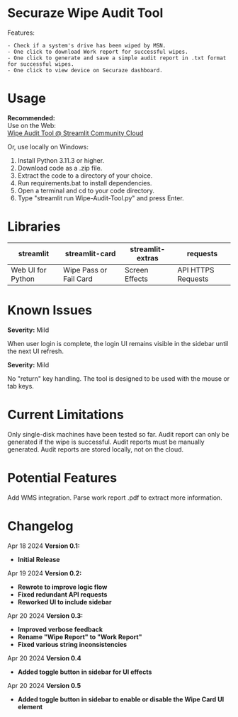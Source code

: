 
# Securaze Wipe Audit Tool
Features:

	- Check if a system's drive has been wiped by MSN.
    - One click to download Work report for successful wipes.
    - One click to generate and save a simple audit report in .txt format for successful wipes.
    - One click to view device on Securaze dashboard.


# Usage
**Recommended:**  
Use on the Web:  
[Wipe Audit Tool @ Streamlit Community Cloud](https://wipecheck.streamlit.app/)

Or, use locally on Windows:

 1. Install Python 3.11.3 or higher.
 2. Download code as a .zip file.
 3. Extract the code to a directory of your choice.
 4. Run requirements.bat to install dependencies.
 5. Open a terminal and cd to your code directory.
 6. Type "streamlit run Wipe-Audit-Tool.py" and press Enter.  
 


# Libraries
|streamlit|streamlit-card|streamlit-extras|requests|
|--|--|--|--|
|Web UI for Python|Wipe Pass or Fail Card|Screen Effects| API HTTPS Requests|
# Known Issues
**Severity:** Mild  

When user login is complete, the login UI remains visible in the sidebar until the next UI refresh.

**Severity:** Mild  

No "return" key handling. The tool is designed to be used with the mouse or tab keys.
# Current Limitations
Only single-disk machines have been tested so far.
Audit report can only be generated if the wipe is successful.
Audit reports must be manually generated.
Audit reports are stored locally, not on the cloud.
# Potential Features
Add WMS integration.
Parse work report .pdf to extract more information.
# Changelog
Apr 18 2024 **Version 0.1:**

 - **Initial Release**

Apr 19 2024 **Version 0.2:**
 - **Rewrote to improve logic flow**
 - **Fixed redundant API requests**
 - **Reworked UI to include sidebar**
 
 Apr 20 2024 **Version 0.3:**
 - **Improved verbose feedback**
 - **Rename "Wipe Report" to "Work Report"**
 - **Fixed various string inconsistencies**

Apr 20 2024 **Version 0.4**
- **Added toggle button in sidebar for UI effects**

Apr 20 2024 **Version 0.5**
- **Added toggle button in sidebar to enable or disable the Wipe Card UI element**
